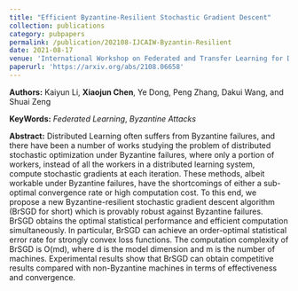 ```yaml
---
title: "Efficient Byzantine-Resilient Stochastic Gradient Descent"
collection: publications
category: pubpapers
permalink: /publication/202108-IJCAIW-Byzantin-Resilient
date: 2021-08-17
venue: 'International Workshop on Federated and Transfer Learning for Data Sparsity and Confidentiality in Conjunction with IJCAI(Workshop in IJCAI)'
paperurl: 'https://arxiv.org/abs/2108.06658'
---
```

**Authors:** Kaiyun Li, **Xiaojun Chen**, Ye Dong, Peng Zhang, Dakui Wang, and Shuai Zeng

**KeyWords:** *Federated Learning*, *Byzantine Attacks*

**Abstract:** Distributed Learning often suffers from Byzantine failures, and there have been a number of works studying the problem of distributed stochastic optimization under Byzantine failures, where only a portion of workers, instead of all the workers in a distributed learning system, compute stochastic gradients at each iteration. These methods, albeit workable under Byzantine failures, have the shortcomings of either a sub-optimal convergence rate or high computation cost. To this end, we propose a new Byzantine-resilient stochastic gradient descent algorithm (BrSGD for short) which is provably robust against Byzantine failures. BrSGD obtains the optimal statistical performance and efficient computation simultaneously. In particular, BrSGD can achieve an order-optimal statistical error rate for strongly convex loss functions. The computation complexity of BrSGD is O(md), where d is the model dimension and m is the number of machines. Experimental results show that BrSGD can obtain competitive results compared with non-Byzantine machines in terms of effectiveness and convergence.
